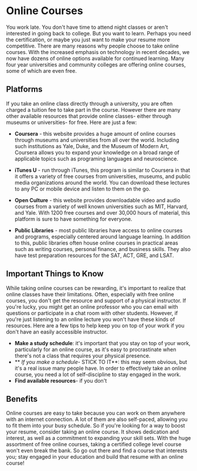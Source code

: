 # Online Courses
You work late. You don't have time to attend night classes or aren't interested in going back to college. But you want to learn. Perhaps you need the certification, or maybe you just want to make your resume more competitive. There are many reasons why people choose to take online courses. With the increased emphasis on technology in recent decades, we now have dozens of online options available for continued learning. Many four year universities and community colleges are offering online courses, some of which are even free.

## Platforms
If you take an online class directly through a university, you are often charged a tuition fee to take part in the course. However there are many other available resources that provide online classes- either through museums or universities- for free. Here are just a few:

* **Coursera** - this website provides a huge amount of online courses through museums and universities from all over the world. Including such institutions as Yale, Duke, and the Museum of Modern Art, Coursera allows you to expand your knowledge on a broad range of applicable topics such as programing languages and neuroscience.

* **iTunes U** - run through iTunes, this program is similar to Coursera in that it offers a variety of free courses from universities, museums, and public media organizations around the world. You can download these lectures to any PC or mobile device and listen to them on the go.

* **Open Culture** - this website provides downloadable video and audio courses from a variety of well known universities such as MIT, Harvard, and Yale. With 1200 free courses and over 30,000 hours of material, this platform is sure to have something for everyone.

* **Public Libraries** - most public libraries have access to online courses and programs, especially centered around language learning. In addition to this, public libraries often house online courses in practical areas such as writing courses, personal finance, and business skills. They also have test preparation resources for the SAT, ACT, GRE, and LSAT.

## Important Things to Know
While taking online courses can be rewarding, it's important to realize that online classes have their limitations. Often, especially with free online courses, you don't get the resource and support of a physical instructor. If you're lucky, you might get an online professor who you can email with questions or participate in a chat room with other students. However, if you're just listening to an online lecture you won't have these kinds of resources. Here are a few tips to help keep you on top of your work if you don't have an easily accessible instructor.

* **Make a study schedule**: it's important that you stay on top of your work, particularly for an online course, as it's easy to procrastinate when there's not a class that requires your physical presence.
* ** *If you make a schedule*- STICK TO IT**: this may seem obvious, but it's a real issue many people have. In order to effectively take an online course, you need a lot of self-discipline to stay engaged in the work.
* **Find available resources**- if you don't

## Benefits
Online courses are easy to take because you can work on them anywhere with an internet connection. A lot of them are also self-paced, allowing you to fit them into your busy schedule. So if you're looking for a way to boost your resume, consider taking an online course. It shows dedication and interest, as well as a commitment to expanding your skill sets. With the huge assortment of free online courses, taking a certified college level course won't even break the bank. So go out there and find a course that interests you; stay engaged in your education and build that resume with an online course!
